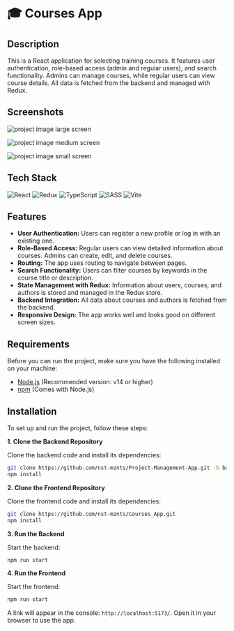 # 🎓 Courses App

## Description

This is a React application for selecting training courses. It features user authentication, role-based access (admin and regular users), and search functionality. Admins can manage courses, while regular users can view course details. All data is fetched from the backend and managed with Redux.

## Screenshots

![project image large screen](https://github.com/nst-mznts/Courses_App/blob/public/Courses_App.png)

![project image medium screen](https://github.com/nst-mznts/Courses_App/blob/public/Courses_App_medium.png)

![project image small screen](https://github.com/nst-mznts/Courses_App/blob/public/Courses_App_small.png)

## Tech Stack
![React](https://img.shields.io/badge/react-%2320232a.svg?style=for-the-badge&logo=react&logoColor=%2361DAFB)
![Redux](https://img.shields.io/badge/Redux-593D88?style=for-the-badge&logo=redux&logoColor=white)
![TypeScript](https://img.shields.io/badge/TypeScript-007ACC?style=for-the-badge&logo=typescript&logoColor=white)
![SASS](https://img.shields.io/badge/Sass-CC6699?style=for-the-badge&logo=sass&logoColor=white)
![Vite](https://img.shields.io/badge/vite-%23646CFF.svg?style=for-the-badge&logo=vite&logoColor=white)

## Features

- **User Authentication:** Users can register a new profile or log in with an existing one.
- **Role-Based Access:** Regular users can view detailed information about courses. Admins can create, edit, and delete courses.
- **Routing:** The app uses routing to navigate between pages.
- **Search Functionality:** Users can filter courses by keywords in the course title or description.
- **State Management with Redux:** Information about users, courses, and authors is stored and managed in the Redux store.
- **Backend Integration:** All data about courses and authors is fetched from the backend.
- **Responsive Design:** The app works well and looks good on different screen sizes.

## Requirements

Before you can run the project, make sure you have the following installed on your machine:

- [Node.js](https://nodejs.org/) (Recommended version: v14 or higher)
- [npm](https://www.npmjs.com/) (Comes with Node.js)

## Installation

To set up and run the project, follow these steps:

**1. Clone the Backend Repository**

Clone the backend code and install its dependencies:

   ```bash
   git clone https://github.com/nst-mznts/Project-Management-App.git -b backend
   npm install
   ```

**2. Clone the Frontend Repository**

Clone the frontend code and install its dependencies:
   
   ```bash
   git clone https://github.com/nst-mznts/Courses_App.git
   npm install
   ```

**3. Run the Backend**

Start the backend:

   ```bash
   npm run start
   ```

**4. Run the Frontend**

Start the frontend:
   
   ```bash
   npm run start
   ```

A link will appear in the console: `http://localhost:5173/`. Open it in your browser to use the app.
